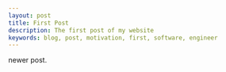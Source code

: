 ```yaml
---
layout: post
title: First Post
description: The first post of my website
keywords: blog, post, motivation, first, software, engineer
---
```


newer post.
